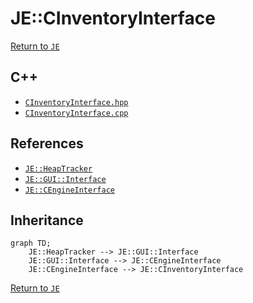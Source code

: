# JE::CInventoryInterface

[Return to `JE`](/docs/je.md)

## C++

- [`CInventoryInterface.hpp`](/src/je/CInventoryInterface.hpp)
- [`CInventoryInterface.cpp`](/src/je/CInventoryInterface.cpp)

## References

- [`JE::HeapTracker`](/docs/je/HeapTracker.md)
- [`JE::GUI::Interface`](/docs/je/GUI/Interface.md)
- [`JE::CEngineInterface`](/docs/je/CEngineInterface.md)

## Inheritance

```mermaid
graph TD;
    JE::HeapTracker --> JE::GUI::Interface
    JE::GUI::Interface --> JE::CEngineInterface
    JE::CEngineInterface --> JE::CInventoryInterface
```

[Return to `JE`](/docs/je.md)